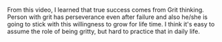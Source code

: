 From this video, I learned that true success comes from Grit thinking. Person with grit has perseverance even after failure and also he/she is going to stick with this willingness to grow for life time. I think it's easy to assume the role of being gritty, but hard to practice that in daily life.